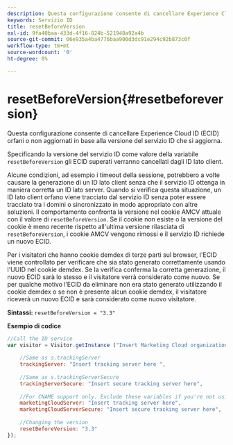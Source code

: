 ```yaml
---
description: Questa configurazione consente di cancellare Experience Cloud ID (ECID) orfani o non aggiornati in base alla versione del servizio ID che si aggiorna.
keywords: Servizio ID
title: resetBeforeVersion
exl-id: 9fa40baa-433d-4f16-824b-521948a92a4b
source-git-commit: 06e935a4ba4776baa900d3dc91e294c92b873c0f
workflow-type: tm+mt
source-wordcount: '0'
ht-degree: 0%

---
```


# resetBeforeVersion{#resetbeforeversion}

Questa configurazione consente di cancellare Experience Cloud ID (ECID) orfani o non aggiornati in base alla versione del servizio ID che si aggiorna.

Specificando la versione del servizio ID come valore della variabile `resetBeforeVersion` gli ECID superati verranno cancellati dagli ID lato client.

Alcune condizioni, ad esempio i timeout della sessione, potrebbero a volte causare la generazione di un ID lato client senza che il servizio ID ottenga in maniera corretta un ID lato server. Quando si verifica questa situazione, un ID lato client orfano viene tracciato dal servizio ID senza poter essere tracciato tra i domini o sincronizzato in modo appropriato con altre soluzioni. Il comportamento confronta la versione nel cookie AMCV attuale con il valore di `resetBeforeVersion`. Se il cookie non esiste o la versione del cookie è meno recente rispetto all&#39;ultima versione rilasciata di `resetBeforeVersion`, i cookie AMCV vengono rimossi e il servizio ID richiede un nuovo ECID.

Per i visitatori che hanno cookie demdex di terze parti sul browser, l&#39;ECID viene controllato per verificare che sia stato generato correttamente usando l&#39;UUID nel cookie demdex. Se la verifica conferma la corretta generazione, il nuovo ECID sarà lo stesso e il visitatore verrà considerato come nuovo. Se per qualche motivo l’ECID da eliminare non era stato generato utilizzando il cookie demdex o se non è presente alcun cookie demdex, il visitatore riceverà un nuovo ECID e sarà considerato come nuovo visitatore.

**Sintassi:** `resetBeforeVersion = "3.3"`

**Esempio di codice**

```js
//Call the ID service 
var visitor = Visitor.getInstance ("Insert Marketing Cloud organization ID here", { 
  
    //Same as s.trackingServer 
    trackingServer: "Insert tracking server here ", 
  
    //Same as s.trackingServerSecure 
    trackingServerSecure: "Insert secure tracking server here", 
  
    //For CNAME support only. Exclude these variables if you're not using CNAME 
    marketingCloudServer: "Insert tracking server here", 
    marketingCloudServerSecure: "Insert secure tracking server here", 
  
    //Changing the version 
    resetBeforeVersion: "3.3" 
});
```
